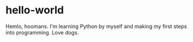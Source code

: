 # hello-world

Hemlo, hoomans. I'm learning Python by myself and making my first steps into programming.
Love dogs.
